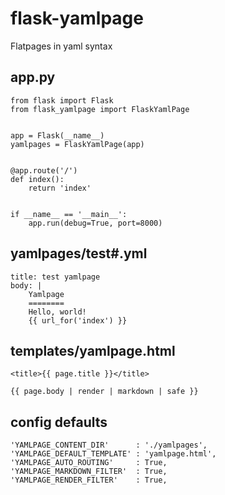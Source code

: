 flask-yamlpage
==============
Flatpages in yaml syntax

app.py
------
    from flask import Flask
    from flask_yamlpage import FlaskYamlPage


    app = Flask(__name__)
    yamlpages = FlaskYamlPage(app)


    @app.route('/')
    def index():
        return 'index'


    if __name__ == '__main__':
        app.run(debug=True, port=8000)


yamlpages/test#.yml
-------------------
    title: test yamlpage
    body: |
        Yamlpage
        ========
        Hello, world!
        {{ url_for('index') }}


templates/yamlpage.html
-----------------------
    <title>{{ page.title }}</title>

    {{ page.body | render | markdown | safe }}


config defaults
---------------
    'YAMLPAGE_CONTENT_DIR'      : './yamlpages',
    'YAMLPAGE_DEFAULT_TEMPLATE' : 'yamlpage.html',
    'YAMLPAGE_AUTO_ROUTING'     : True,
    'YAMLPAGE_MARKDOWN_FILTER'  : True,
    'YAMLPAGE_RENDER_FILTER'    : True,